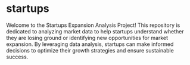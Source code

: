 # startups
Welcome to the Startups Expansion Analysis Project! This repository is dedicated to analyzing market data to help startups understand whether they are losing ground or identifying new opportunities for market expansion. By leveraging data analysis, startups can make informed decisions to optimize their growth strategies and ensure sustainable success.
